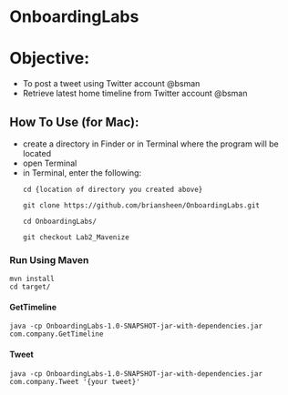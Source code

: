 # OnboardingLabs

# Objective:  

  - To post a tweet using Twitter account @bsman
  - Retrieve latest home timeline from Twitter account @bsman


## How To Use (for Mac):
  - create a directory in Finder or in Terminal where the program will be located
  - open Terminal
  - in Terminal, enter the following:
    ```
    cd {location of directory you created above}

    git clone https://github.com/briansheen/OnboardingLabs.git

    cd OnboardingLabs/

    git checkout Lab2_Mavenize
    ```

### Run Using Maven

    mvn install
    cd target/

#### GetTimeline

    java -cp OnboardingLabs-1.0-SNAPSHOT-jar-with-dependencies.jar com.company.GetTimeline

#### Tweet

    java -cp OnboardingLabs-1.0-SNAPSHOT-jar-with-dependencies.jar com.company.Tweet '{your tweet}'
